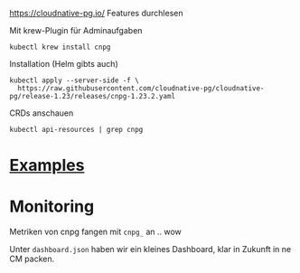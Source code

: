 https://cloudnative-pg.io/
Features durchlesen

Mit krew-Plugin für Adminaufgaben

~~~
kubectl krew install cnpg
~~~

Installation (Helm gibts auch)


~~~
kubectl apply --server-side -f \
  https://raw.githubusercontent.com/cloudnative-pg/cloudnative-pg/release-1.23/releases/cnpg-1.23.2.yaml
~~~

CRDs anschauen

~~~
kubectl api-resources | grep cnpg
~~~


# [Examples](https://cloudnative-pg.io/documentation/1.23/samples/)


# Monitoring


Metriken von cnpg fangen mit `cnpg_` an .. wow

Unter `dashboard.json` haben wir ein kleines Dashboard, klar in Zukunft in ne CM packen.

